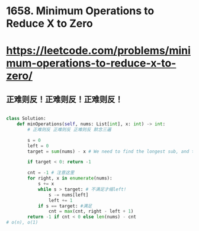 # 1658. Minimum Operations to Reduce X to Zero
# https://leetcode.com/problems/minimum-operations-to-reduce-x-to-zero/

## 正难则反！正难则反！正难则反！

``` python

class Solution:
    def minOperations(self, nums: List[int], x: int) -> int:
        # 正难则反 正难则反 正难则反 默念三遍

        s = 0
        left = 0
        target = sum(nums) - x # We need to find the longest sub, and the sum == target

        if target < 0: return -1

        cnt = -1 # 注意这里
        for right, x in enumerate(nums):
            s += x
            while s > target: # 不满足才缩left!
                s -= nums[left]
                left += 1
            if s == target: #满足
                cnt = max(cnt, right - left + 1)
        return -1 if cnt < 0 else len(nums) - cnt
# o(n), o(1)
```